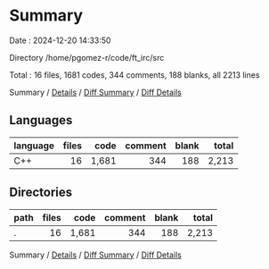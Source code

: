 # Summary

Date : 2024-12-20 14:33:50

Directory /home/pgomez-r/code/ft_irc/src

Total : 16 files,  1681 codes, 344 comments, 188 blanks, all 2213 lines

Summary / [Details](details.md) / [Diff Summary](diff.md) / [Diff Details](diff-details.md)

## Languages
| language | files | code | comment | blank | total |
| :--- | ---: | ---: | ---: | ---: | ---: |
| C++ | 16 | 1,681 | 344 | 188 | 2,213 |

## Directories
| path | files | code | comment | blank | total |
| :--- | ---: | ---: | ---: | ---: | ---: |
| . | 16 | 1,681 | 344 | 188 | 2,213 |

Summary / [Details](details.md) / [Diff Summary](diff.md) / [Diff Details](diff-details.md)